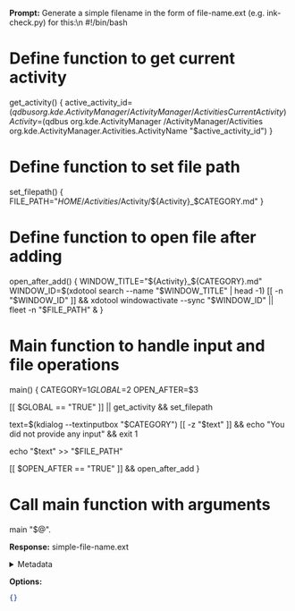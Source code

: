 **Prompt:**
Generate a simple filename in the form of file-name.ext (e.g. ink-check.py) for this:\n #!/bin/bash

# Define function to get current activity
get_activity() {
  active_activity_id=$(qdbus org.kde.ActivityManager /ActivityManager/Activities CurrentActivity)
  Activity=$(qdbus org.kde.ActivityManager /ActivityManager/Activities org.kde.ActivityManager.Activities.ActivityName "$active_activity_id")
}

# Define function to set file path
set_filepath() {
  FILE_PATH="$HOME/Activities/$Activity/${Activity}_$CATEGORY.md"
}

# Define function to open file after adding
open_after_add() {
  WINDOW_TITLE="${Activity}_${CATEGORY}.md"
  WINDOW_ID=$(xdotool search --name "$WINDOW_TITLE" | head -1)
  [[ -n "$WINDOW_ID" ]] && xdotool windowactivate --sync "$WINDOW_ID" || fleet -n "$FILE_PATH" &
}

# Main function to handle input and file operations
main() {
  CATEGORY=$1
  GLOBAL=$2
  OPEN_AFTER=$3

  [[ $GLOBAL == "TRUE" ]] || get_activity && set_filepath

  text=$(kdialog --textinputbox "$CATEGORY")
  [[ -z "$text" ]] && echo "You did not provide any input" && exit 1

  echo "$text" >> "$FILE_PATH"

  [[ $OPEN_AFTER == "TRUE" ]] && open_after_add
}

# Call main function with arguments
main "$@".

**Response:**
simple-file-name.ext

<details><summary>Metadata</summary>

- Duration: 716 ms
- Datetime: 2023-07-30T12:03:36.505524
- Model: gpt-3.5-turbo-0613

</details>

**Options:**
```json
{}
```

